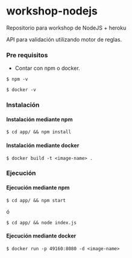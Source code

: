 # workshop-nodejs

Repositorio para workshop de NodeJS + heroku

API para validación utilizando motor de reglas.

### Pre requisitos

- Contar con npm o docker.

```
$ npm -v
```


```
$ docker -v
```

### Instalación

#### Instalación mediante npm

```
$ cd app/ && npm install
```

#### Instalación mediante docker

```
$ docker build -t <image-name> .
```

### Ejecución

#### Ejecución mediante npm

```
$ cd app/ && npm start
```
ó

```
$ cd app/ && node index.js
```

#### Ejecución mediante docker


```
$ docker run -p 49160:8080 -d <image-name>
```


